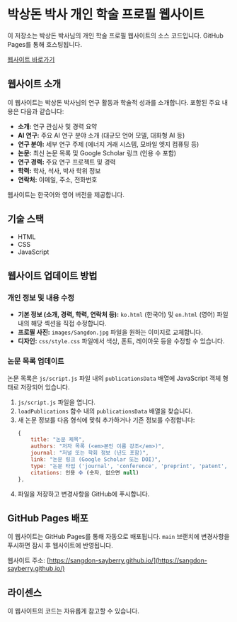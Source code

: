 # 박상돈 박사 개인 학술 프로필 웹사이트

이 저장소는 박상돈 박사님의 개인 학술 프로필 웹사이트의 소스 코드입니다. GitHub Pages를 통해 호스팅됩니다.

[웹사이트 바로가기](https://sangdon-sayberry.github.io/) <!-- 실제 배포 주소 확인 필요 -->

## 웹사이트 소개

이 웹사이트는 박상돈 박사님의 연구 활동과 학술적 성과를 소개합니다. 포함된 주요 내용은 다음과 같습니다:

*   **소개:** 연구 관심사 및 경력 요약
*   **AI 연구:** 주요 AI 연구 분야 소개 (대규모 언어 모델, 대화형 AI 등)
*   **연구 분야:** 세부 연구 주제 (에너지 거래 시스템, 모바일 엣지 컴퓨팅 등)
*   **논문:** 최신 논문 목록 및 Google Scholar 링크 (인용 수 포함)
*   **연구 경력:** 주요 연구 프로젝트 및 경력
*   **학력:** 학사, 석사, 박사 학위 정보
*   **연락처:** 이메일, 주소, 전화번호

웹사이트는 한국어와 영어 버전을 제공합니다.

## 기술 스택

*   HTML
*   CSS
*   JavaScript

## 웹사이트 업데이트 방법

### 개인 정보 및 내용 수정

*   **기본 정보 (소개, 경력, 학력, 연락처 등):** `ko.html` (한국어) 및 `en.html` (영어) 파일 내의 해당 섹션을 직접 수정합니다.
*   **프로필 사진:** `images/Sangdon.jpg` 파일을 원하는 이미지로 교체합니다.
*   **디자인:** `css/style.css` 파일에서 색상, 폰트, 레이아웃 등을 수정할 수 있습니다.

### 논문 목록 업데이트

논문 목록은 `js/script.js` 파일 내의 `publicationsData` 배열에 JavaScript 객체 형태로 저장되어 있습니다.

1.  `js/script.js` 파일을 엽니다.
2.  `loadPublications` 함수 내의 `publicationsData` 배열을 찾습니다.
3.  새 논문 정보를 다음 형식에 맞춰 추가하거나 기존 정보를 수정합니다:
    ```javascript
    {
        title: "논문 제목",
        authors: "저자 목록 (<em>본인 이름 강조</em>)",
        journal: "저널 또는 학회 정보 (년도 포함)",
        link: "논문 링크 (Google Scholar 또는 DOI)",
        type: "논문 타입 ('journal', 'conference', 'preprint', 'patent', 'standard' 등)",
        citations: 인용 수 (숫자, 없으면 null)
    },
    ```
4.  파일을 저장하고 변경사항을 GitHub에 푸시합니다.

## GitHub Pages 배포

이 웹사이트는 GitHub Pages를 통해 자동으로 배포됩니다. `main` 브랜치에 변경사항을 푸시하면 잠시 후 웹사이트에 반영됩니다.

웹사이트 주소: [https://sangdon-sayberry.github.io/](https://sangdon-sayberry.github.io/) <!-- 저장소 이름 기반 추정, 실제 주소 확인 -->

## 라이센스

이 웹사이트의 코드는 자유롭게 참고할 수 있습니다.